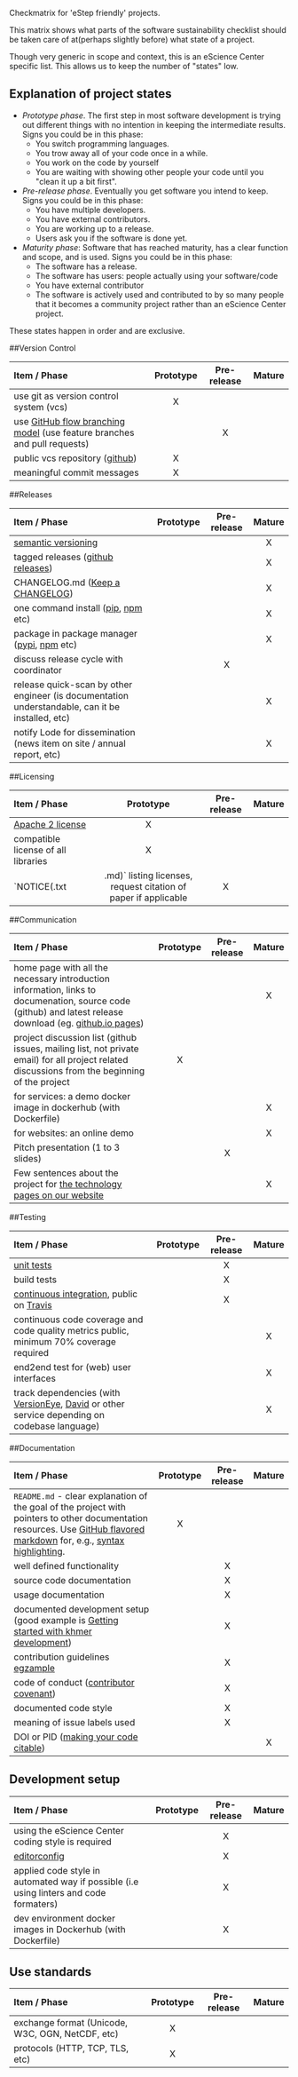 Checkmatrix for 'eStep friendly' projects.

This matrix shows what parts of the software sustainability checklist should be taken care of at(perhaps slightly before) what state of a project.

Though very generic in scope and context, this is an eScience Center specific list. This allows us to keep the number of "states" low.

## Explanation of project states

- *Prototype phase*. The first step in most software development is trying out different things with no intention in keeping the intermediate results. Signs you could be in this phase:
  - You switch programming languages.
  - You trow away all of your code once in a while.
  - You work on the code by yourself
  - You are waiting with showing other people your code until you "clean it up a bit first".
- *Pre-release phase*. Eventually you get software you intend to keep. Signs you could be in this phase:
  - You have multiple developers.
  - You have external contributors.
  - You are working up to a release.
  - Users ask you if the software is done yet.
- *Maturity phase*: Software that has reached maturity, has a clear function and scope, and is used. Signs you could be in this phase:
  - The software has a release.
  - The software has users: people actually using your software/code
  - You have external contributor
  - The software is actively used and contributed to by so many people that it becomes a community project rather than an eScience Center project.

These states happen in order and are exclusive.

##Version Control

Item / Phase | Prototype | Pre-release | Mature |
:------------|:---------:|:-----------:|:------:|
use git as version control system (vcs)|X
use [GitHub flow branching model](https://guides.github.com/introduction/flow/) (use feature branches and pull requests)||X
public vcs repository ([github](https://github.com/))|X
meaningful commit messages|X


##Releases

Item / Phase | Prototype | Pre-release | Mature |
:------------|:---------:|:-----------:|:------:|
[semantic versioning](http://semver.org/)|||X
tagged releases ([github releases](https://help.github.com/categories/releases/))|||X
CHANGELOG.md ([Keep a CHANGELOG](http://keepachangelog.com/))|||X
one command install ([pip](https://pypi.python.org/pypi/pip), [npm](https://www.npmjs.com/package/npm) etc)|||X
package in package manager ([pypi](https://pypi.python.org/), [npm](https://www.npmjs.com/) etc)|||X
discuss release cycle with coordinator||X
release quick-scan by other engineer (is documentation understandable, can it be installed, etc)|||X
notify Lode for dissemination (news item on site / annual report, etc)|||X

##Licensing

Item / Phase | Prototype | Pre-release | Mature |
:------------|:---------:|:-----------:|:------:|
[Apache 2 license](http://www.apache.org/licenses/LICENSE-2.0)|X
compatible license of all libraries|X
`NOTICE(.txt|.md)` listing licenses, request citation of paper if applicable|X

##Communication

Item / Phase | Prototype | Pre-release | Mature |
:------------|:---------:|:-----------:|:------:|
home page with all the necessary introduction information, links to documenation, source code (github) and latest release download (eg. [github.io pages](https://pages.github.com/))|||X
project discussion list (github issues, mailing list, not private email) for all project related discussions from the beginning of the project|X
for services: a demo docker image in dockerhub (with Dockerfile)|||X
for websites: an online demo|||X
Pitch presentation (1 to 3 slides)||X
Few sentences about the project for [the technology pages on our website](https://www.esciencecenter.nl/technology)|||X

##Testing

Item / Phase | Prototype | Pre-release | Mature |
:------------|:---------:|:-----------:|:------:|
[unit tests](https://en.wikipedia.org/wiki/Unit_testing)||X
build tests||X
[continuous integration](https://en.wikipedia.org/wiki/Continuous_integration), public on [Travis](https://travis-ci.org/)||X
continuous code coverage and code quality metrics public, minimum 70% coverage required|||X
end2end test for (web) user interfaces|||X
track dependencies (with [VersionEye](https://www.versioneye.com/), [David](https://david-dm.org/) or other service depending on codebase language)|||X

##Documentation

Item / Phase | Prototype | Pre-release | Mature |
:------------|:---------:|:-----------:|:------:|
`README.md` - clear explanation of the goal of the project with pointers to other documentation resources. Use [GitHub flavored markdown](https://help.github.com/categories/writing-on-github) for, e.g., [syntax highlighting](https://help.github.com/articles/creating-and-highlighting-code-blocks).|X
well defined functionality||X
source code documentation||X
usage documentation||X
documented development setup (good example is [Getting started with khmer development](http://khmer.readthedocs.org/en/latest/dev/getting-started.html))||X
contribution guidelines [egzample](https://github.com/angular/angular.js/blob/master/CONTRIBUTING.md)||X
code of conduct ([contributor covenant](http://contributor-covenant.org/))||X
documented code style||X
meaning of issue labels used||X
DOI or PID ([making your code citable](https://guides.github.com/activities/citable-code/))|||X


## Development setup

Item / Phase | Prototype | Pre-release | Mature |
:------------|:---------:|:-----------:|:------:|
using the eScience Center coding style is required||X
[editorconfig](http://editorconfig.org/)||X
applied code style in automated way if possible (i.e using linters and code formaters)||X
dev environment docker images in Dockerhub (with Dockerfile)||X

## Use standards

Item / Phase | Prototype | Pre-release | Mature |
:------------|:---------:|:-----------:|:------:|
exchange format (Unicode, W3C, OGN, NetCDF, etc)|X
protocols (HTTP, TCP, TLS, etc)|X
